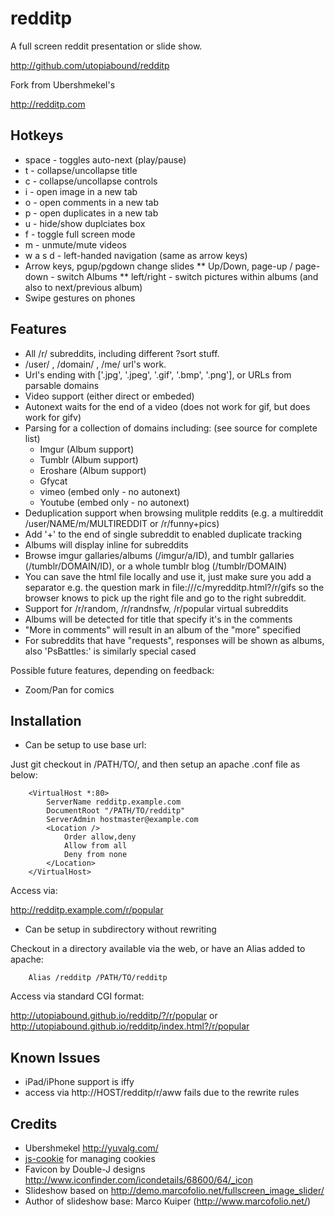 redditp
=======

A full screen reddit presentation or slide show.

http://github.com/utopiabound/redditp

Fork from Ubershmekel's

http://redditp.com

Hotkeys
-------

* space - toggles auto-next (play/pause)
* t - collapse/uncollapse title
* c - collapse/uncollapse controls
* i - open image in a new tab
* o - open comments in a new tab
* p - open duplicates in a new tab
* u - hide/show duplciates box
* f - toggle full screen mode
* m - unmute/mute videos
* w a s d - left-handed navigation (same as arrow keys)
* Arrow keys, pgup/pgdown change slides
** Up/Down, page-up / page-down - switch Albums
** left/right - switch pictures within albums (and also to next/previous album)
* Swipe gestures on phones

Features
--------

* All /r/ subreddits, including different ?sort stuff.
* /user/ , /domain/ , /me/ url's work.
* Url's ending with ['.jpg', '.jpeg', '.gif', '.bmp', '.png'], or URLs from parsable domains
* Video support (either direct or embeded)
* Autonext waits for the end of a video (does not work for gif, but does work for gifv)
* Parsing for a collection of domains including: (see source for complete list)
	* Imgur		(Album support)
	* Tumblr	(Album support)
	* Eroshare	(Album support)
	* Gfycat
	* vimeo		(embed only - no autonext)
	* Youtube	(embed only - no autonext)
* Deduplication support when browsing mulitple reddits (e.g. a multireddit /user/NAME/m/MULTIREDDIT or /r/funny+pics)
* Add '+' to the end of single subreddit to enabled duplicate tracking
* Albums will display inline for subreddits
* Browse imgur gallaries/albums (/imgur/a/ID), and tumblr gallaries (/tumblr/DOMAIN/ID), or a whole tumblr blog (/tumblr/DOMAIN)
* You can save the html file locally and use it, just make sure you add a separator e.g. the question mark in file:///c/myredditp.html?/r/gifs so the browser knows to pick up the right file and go to the right subreddit.
* Support for /r/random, /r/randnsfw, /r/popular virtual subreddits
* Albums will be detected for title that specify it's in the comments
* "More in comments" will result in an album of the "more" specified
* For subreddits that have "requests", responses will be shown as albums, also 'PsBattles:' is similarly special cased

Possible future features, depending on feedback:
* Zoom/Pan for comics

Installation
------------
* Can be setup to use base url:

Just git checkout in /PATH/TO/, and then setup an apache .conf file as below:

        <VirtualHost *:80>
        	ServerName redditp.example.com
        	DocumentRoot "/PATH/TO/redditp"
        	ServerAdmin hostmaster@example.com
        	<Location />
        		Order allow,deny
        		Allow from all
        		Deny from none
        	</Location>
        </VirtualHost>

Access via:

http://redditp.example.com/r/popular


* Can be setup in subdirectory without rewriting

Checkout in a directory available via the web, or have an Alias added to apache:

        Alias /redditp /PATH/TO/redditp

Access via standard CGI format:

http://utopiabound.github.io/redditp/?/r/popular or
http://utopiabound.github.io/redditp/index.html?/r/popular

Known Issues
------------

* iPad/iPhone support is iffy
* access via http://HOST/redditp/r/aww fails due to the rewrite rules

Credits
----------

* Ubershmekel http://yuvalg.com/
* [js-cookie](https://github.com/js-cookie/js-cookie) for managing cookies
* Favicon by Double-J designs http://www.iconfinder.com/icondetails/68600/64/_icon
* Slideshow based on http://demo.marcofolio.net/fullscreen_image_slider/
* Author of slideshow base: Marco Kuiper (http://www.marcofolio.net/)

